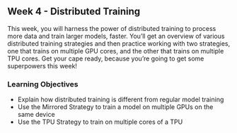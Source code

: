 ## Week 4 - Distributed Training
This week, you will harness the power of distributed training to process more data and train larger models, faster. You’ll get an overview of various distributed training strategies and then practice working with two strategies, one that trains on multiple GPU cores, and the other that trains on multiple TPU cores. Get your cape ready, because you’re going to get some superpowers this week!
### Learning Objectives
- Explain how distributed training is different from regular model training
- Use the Mirrored Strategy to train a model on multiple GPUs on the same device
- Use the TPU Strategy to train on multiple cores of a TPU














































